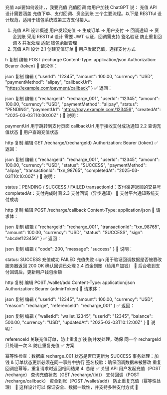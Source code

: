 

充值   api要如何设计，，我要充值  充值回调  给用户加钱
ChatGPT 说：
充值 API 设计需要涵盖 充值下单、支付回调、资金到账 三个主要流程。以下是 RESTful 设计规范，适用于钱包系统或第三方支付接入。

1. 充值 API 设计概述
   用户发起充值 → 生成订单 → 用户支付 → 回调通知 → 资金到账
   采用 RESTful 设计
   需要 JWT 认证，回调需支持 签名验证
   防止重复回调 & 并发处理
   适配 钱包余额管理
2. 充值 API 设计
   2.1 创建充值订单
   📌 用户发起充值，选择支付方式

h
复制
编辑
POST /recharge
Content-Type: application/json
Authorization: Bearer {token}
📌 请求体：

json 
复制
编辑
{
"userId": "12345",
"amount": 100.00,
"currency": "USD",
"paymentMethod": "alipay",
"callbackUrl": "https://example.com/payment/callback"
}
✅ 返回：

json
复制
编辑
{
"rechargeId": "recharge_001",
"userId": "12345",
"amount": 100.00,
"currency": "USD",
"paymentMethod": "alipay",
"status": "PENDING",
"paymentUrl": "https://pay.example.com/123456",
"createdAt": "2025-03-03T10:00:00Z"
}
📌 说明：

paymentUrl 用于跳转到支付页面
callbackUrl 用于接收支付成功通知
2.2 查询充值状态
📌 用户查询充值状态

http
复制
编辑
GET /recharge/{rechargeId}
Authorization: Bearer {token}
✅ 返回：

json
复制
编辑
{
"rechargeId": "recharge_001",
"userId": "12345",
"amount": 100.00,
"currency": "USD",
"status": "SUCCESS",
"paymentMethod": "alipay",
"transactionId": "txn_98765",
"completedAt": "2025-03-03T10:10:00Z"
}
📌 说明：

status：PENDING / SUCCESS / FAILED
transactionId：支付渠道返回的交易号
completedAt：支付完成时间
2.3 支付回调（异步通知）
📌 支付平台通知系统支付成功

http
复制
编辑
POST /recharge/callback
Content-Type: application/json
📌 请求体：

json
复制
编辑
{
"rechargeId": "recharge_001",
"transactionId": "txn_98765",
"amount": 100.00,
"currency": "USD",
"status": "SUCCESS",
"sign": "abcdef123456"
}
✅ 返回：

json
复制
编辑
{
"code": 200,
"message": "success"
}
📌 说明：

status:
SUCCESS 充值成功
FAILED 充值失败
sign 用于验证回调数据是否被篡改
服务器返回 200 OK 确认回调已处理
2.4 资金到账（给用户加钱）
📌 后台收到支付回调后，更新用户钱包余额

http
复制
编辑
POST /wallet/add
Content-Type: application/json
Authorization: Bearer {adminToken}
📌 请求体：

json
复制
编辑
{
"userId": "12345",
"amount": 100.00,
"currency": "USD",
"reason": "recharge",
"referenceId": "recharge_001"
}
✅ 返回：

json
复制
编辑
{
"walletId": "wallet_12345",
"userId": "12345",
"balance": 500.00,
"currency": "USD",
"updatedAt": "2025-03-03T10:12:00Z"
}
📌 说明：

referenceId 关联充值订单，防止重复加钱
防并发处理，确保 同一个 rechargeId 只处理一次
3. 防止重复充值
   ✅ 方案

幂等性检查：数据库 recharge_001 状态是否已更新为 SUCCESS
事务处理：加钱 & 订单状态更新必须在同一事务中执行
签名校验：确保回调数据未被篡改
重复回调应幂等，重复请求时返回相同结果
4. 总结
   ✅ 关键 API
   用户发起充值（POST /recharge）
   查询充值状态（GET /recharge/{id}）
   支付回调（POST /recharge/callback）
   资金到账（POST /wallet/add）
   防止重复充值（幂等性处理）
   📌 这样设计可以 保证安全、数据一致性，并支持多种支付方式 🚀